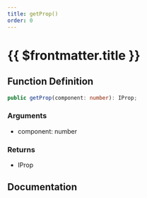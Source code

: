 ```yaml
---
title: getProp()
order: 0
---
```


# {{ $frontmatter.title }}

## Function Definition

```ts
public getProp(component: number): IProp;
```

### Arguments

* component: number

### Returns

* IProp

## Documentation

<!--@include: ./parts/getProp.md-->
